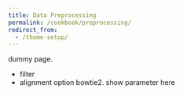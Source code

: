 ```yaml
---
title: Data Preprocessing
permalink: /cookbook/preprocessing/
redirect_from:
  - /theme-setup/
---
```


dummy page.

- filter
- alignment option bowtie2. show parameter here
